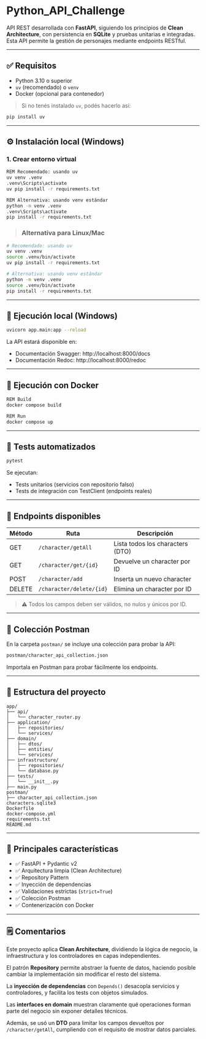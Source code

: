 # Python_API_Challenge

API REST desarrollada con **FastAPI**, siguiendo los principios de **Clean Architecture**, con persistencia en **SQLite** y pruebas unitarias e integradas. Esta API permite la gestión de personajes mediante endpoints RESTful.

---

## ✅ Requisitos

- Python 3.10 o superior
- `uv` (recomendado) o `venv`
- Docker (opcional para contenedor)

> Si no tenés instalado `uv`, podés hacerlo así:
>
```bash
pip install uv
```

---

## ⚙️ Instalación local (Windows)

### 1. Crear entorno virtual

```bash
REM Recomendado: usando uv
uv venv .venv
.venv\Scripts\activate
uv pip install -r requirements.txt

REM Alternativa: usando venv estándar
python -m venv .venv
.venv\Scripts\activate
pip install -r requirements.txt
```

> ### Alternativa para Linux/Mac

```bash
# Recomendado: usando uv
uv venv .venv
source .venv/bin/activate
uv pip install -r requirements.txt

# Alternativa: usando venv estándar
python -m venv .venv
source .venv/bin/activate
pip install -r requirements.txt

```

---

## 🚀 Ejecución local (Windows)

```bash
uvicorn app.main:app --reload
```

La API estará disponible en:

- Documentación Swagger: http://localhost:8000/docs
- Documentación Redoc: http://localhost:8000/redoc

---

## 🐳 Ejecución con Docker

```bash
REM Build
docker compose build

REM Run
docker compose up
```

---

## 🧪 Tests automatizados

```bash
pytest
```

Se ejecutan:
- Tests unitarios (servicios con repositorio falso)
- Tests de integración con TestClient (endpoints reales)

---

## 🧱 Endpoints disponibles

| Método | Ruta                         | Descripción                          |
|--------|------------------------------|--------------------------------------|
| GET    | `/character/getAll`         | Lista todos los characters (DTO)     |
| GET    | `/character/get/{id}`       | Devuelve un character por ID         |
| POST   | `/character/add`            | Inserta un nuevo character           |
| DELETE | `/character/delete/{id}`    | Elimina un character por ID          |

> ⚠️ Todos los campos deben ser válidos, no nulos y únicos por ID.

---

## 📨 Colección Postman

En la carpeta `postman/` se incluye una colección para probar la API:

```bash
postman/character_api_collection.json
```

Importala en Postman para probar fácilmente los endpoints.

---

## 📁 Estructura del proyecto

```text
app/
├── api/
│   └── character_router.py
├── application/
│   ├── repositories/
│   └── services/
├── domain/
│   ├── dtos/
│   ├── entities/
│   └── services/
├── infrastructure/
│   ├── repositories/
│   └── database.py
├── tests/
│   └── __init__.py
├── main.py
postman/
├── character_api_collection.json
characters.sqlite3
Dockerfile
docker-compose.yml
requirements.txt
README.md
```

---

## 📌 Principales características

- ✅ FastAPI + Pydantic v2
- ✅ Arquitectura limpia (Clean Architecture)
- ✅ Repository Pattern
- ✅ Inyección de dependencias
- ✅ Validaciones estrictas (`strict=True`)
- ✅ Colección Postman
- ✅ Contenerización con Docker

---

## 🗒️ Comentarios

Este proyecto aplica **Clean Architecture**, dividiendo la lógica de negocio, la infraestructura y los controladores en capas independientes.

El patrón **Repository** permite abstraer la fuente de datos, haciendo posible cambiar la implementación sin modificar el resto del sistema.

La **inyección de dependencias** con `Depends()` desacopla servicios y controladores, y facilita los tests con objetos simulados.

Las **interfaces en domain** muestran claramente qué operaciones forman parte del negocio sin exponer detalles técnicos.

Además, se usó un **DTO** para limitar los campos devueltos por `/character/getAll`, cumpliendo con el requisito de mostrar datos parciales.



